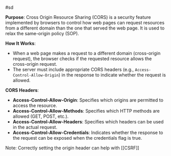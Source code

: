 #sd

**Purpose**: Cross Origin Resource Sharing (CORS) is a security feature implemented by browsers to control how web pages can request resources from a different domain than the one that served the web page. It is used to relax the same-origin policy (SOP).

**How It Works**:

- When a web page makes a request to a different domain (cross-origin request), the browser checks if the requested resource allows the cross-origin request.
- The server must include appropriate CORS headers (e.g., `Access-Control-Allow-Origin`) in the response to indicate whether the request is allowed.

**CORS Headers**:

- **Access-Control-Allow-Origin**: Specifies which origins are permitted to access the resource.
- **Access-Control-Allow-Methods**: Specifies which HTTP methods are allowed (GET, POST, etc.).
- **Access-Control-Allow-Headers**: Specifies which headers can be used in the actual request.
- **Access-Control-Allow-Credentials**: Indicates whether the response to the request can be exposed when the credentials flag is true.

Note: Correctly setting the origin header can help with [[CSRF]] 